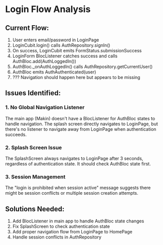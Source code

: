 # Login Flow Analysis

## Current Flow:
1. User enters email/password in LoginPage
2. LoginCubit.login() calls AuthRepository.signIn()
3. On success, LoginCubit emits FormStatus.submissionSuccess
4. LoginForm BlocListener catches success and calls AuthBloc.add(AuthLoggedIn())
5. AuthBloc._onAuthLoggedIn() calls AuthRepository.getCurrentUser()
6. AuthBloc emits AuthAuthenticated(user)
7. ??? Navigation should happen here but appears to be missing

## Issues Identified:

### 1. No Global Navigation Listener
The main app (Makin) doesn't have a BlocListener for AuthBloc states to handle navigation. The splash screen directly navigates to LoginPage, but there's no listener to navigate away from LoginPage when authentication succeeds.

### 2. Splash Screen Issue
The SplashScreen always navigates to LoginPage after 3 seconds, regardless of authentication state. It should check AuthBloc state first.

### 3. Session Management
The "login is prohibited when session active" message suggests there might be session conflicts or multiple session creation attempts.

## Solutions Needed:
1. Add BlocListener in main app to handle AuthBloc state changes
2. Fix SplashScreen to check authentication state
3. Add proper navigation flow from LoginPage to HomePage
4. Handle session conflicts in AuthRepository
